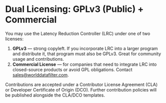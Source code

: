 # Dual Licensing: GPLv3 (Public) + Commercial

You may use the Latency Reduction Controller (LRC) under one of two licenses:

1. **GPLv3** — strong copyleft. If you incorporate LRC into a larger program and distribute it, that
   program must also be GPLv3. Great for community usage and contributions.
2. **Commercial License** — for companies that need to integrate LRC into closed-source products or avoid
   GPL obligations. Contact [sales@worlddatafilter.com](mailto:sales@worlddatafilter.com).

Contributions are accepted under a Contributor License Agreement (CLA) or Developer Certificate of Origin (DCO).
Further contribution policies will be published alongside the CLA/DCO templates.

